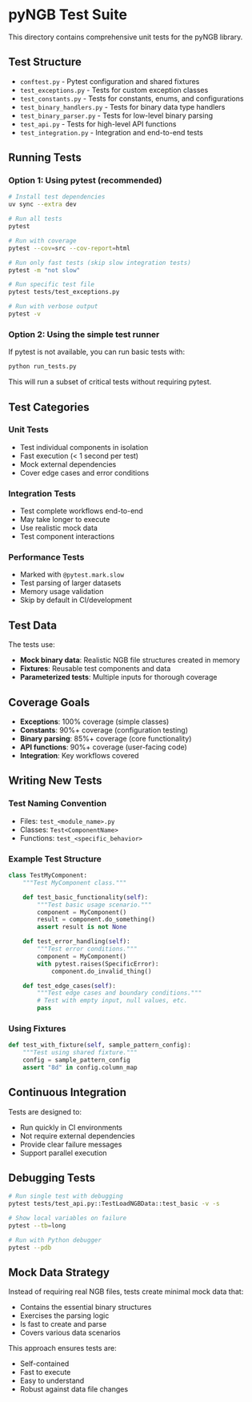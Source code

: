 # pyNGB Test Suite

This directory contains comprehensive unit tests for the pyNGB library.

## Test Structure

- `conftest.py` - Pytest configuration and shared fixtures
- `test_exceptions.py` - Tests for custom exception classes
- `test_constants.py` - Tests for constants, enums, and configurations
- `test_binary_handlers.py` - Tests for binary data type handlers
- `test_binary_parser.py` - Tests for low-level binary parsing
- `test_api.py` - Tests for high-level API functions
- `test_integration.py` - Integration and end-to-end tests

## Running Tests

### Option 1: Using pytest (recommended)

```bash
# Install test dependencies
uv sync --extra dev

# Run all tests
pytest

# Run with coverage
pytest --cov=src --cov-report=html

# Run only fast tests (skip slow integration tests)
pytest -m "not slow"

# Run specific test file
pytest tests/test_exceptions.py

# Run with verbose output
pytest -v
```

### Option 2: Using the simple test runner

If pytest is not available, you can run basic tests with:

```bash
python run_tests.py
```

This will run a subset of critical tests without requiring pytest.

## Test Categories

### Unit Tests
- Test individual components in isolation
- Fast execution (< 1 second per test)
- Mock external dependencies
- Cover edge cases and error conditions

### Integration Tests
- Test complete workflows end-to-end
- May take longer to execute
- Use realistic mock data
- Test component interactions

### Performance Tests
- Marked with `@pytest.mark.slow`
- Test parsing of larger datasets
- Memory usage validation
- Skip by default in CI/development

## Test Data

The tests use:
- **Mock binary data**: Realistic NGB file structures created in memory
- **Fixtures**: Reusable test components and data
- **Parameterized tests**: Multiple inputs for thorough coverage

## Coverage Goals

- **Exceptions**: 100% coverage (simple classes)
- **Constants**: 90%+ coverage (configuration testing)
- **Binary parsing**: 85%+ coverage (core functionality)
- **API functions**: 90%+ coverage (user-facing code)
- **Integration**: Key workflows covered

## Writing New Tests

### Test Naming Convention
- Files: `test_<module_name>.py`
- Classes: `Test<ComponentName>`
- Functions: `test_<specific_behavior>`

### Example Test Structure
```python
class TestMyComponent:
    """Test MyComponent class."""

    def test_basic_functionality(self):
        """Test basic usage scenario."""
        component = MyComponent()
        result = component.do_something()
        assert result is not None

    def test_error_handling(self):
        """Test error conditions."""
        component = MyComponent()
        with pytest.raises(SpecificError):
            component.do_invalid_thing()

    def test_edge_cases(self):
        """Test edge cases and boundary conditions."""
        # Test with empty input, null values, etc.
        pass
```

### Using Fixtures
```python
def test_with_fixture(self, sample_pattern_config):
    """Test using shared fixture."""
    config = sample_pattern_config
    assert "8d" in config.column_map
```

## Continuous Integration

Tests are designed to:
- Run quickly in CI environments
- Not require external dependencies
- Provide clear failure messages
- Support parallel execution

## Debugging Tests

```bash
# Run single test with debugging
pytest tests/test_api.py::TestLoadNGBData::test_basic -v -s

# Show local variables on failure
pytest --tb=long

# Run with Python debugger
pytest --pdb
```

## Mock Data Strategy

Instead of requiring real NGB files, tests create minimal mock data that:
- Contains the essential binary structures
- Exercises the parsing logic
- Is fast to create and parse
- Covers various data scenarios

This approach ensures tests are:
- Self-contained
- Fast to execute
- Easy to understand
- Robust against data file changes

